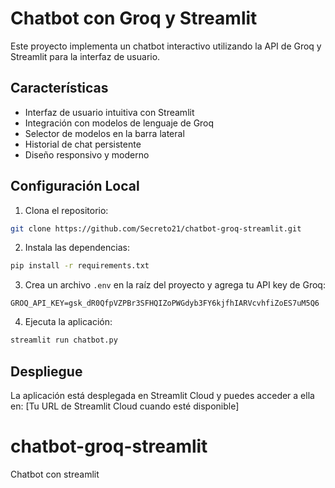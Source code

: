 # Chatbot con Groq y Streamlit

Este proyecto implementa un chatbot interactivo utilizando la API de Groq y Streamlit para la interfaz de usuario.

## Características

- Interfaz de usuario intuitiva con Streamlit
- Integración con modelos de lenguaje de Groq
- Selector de modelos en la barra lateral
- Historial de chat persistente
- Diseño responsivo y moderno

## Configuración Local

1. Clona el repositorio:
```bash
git clone https://github.com/Secreto21/chatbot-groq-streamlit.git
```

2. Instala las dependencias:
```bash
pip install -r requirements.txt
```

3. Crea un archivo `.env` en la raíz del proyecto y agrega tu API key de Groq:
```
GROQ_API_KEY=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
```

4. Ejecuta la aplicación:
```bash
streamlit run chatbot.py
```

## Despliegue

La aplicación está desplegada en Streamlit Cloud y puedes acceder a ella en:
[Tu URL de Streamlit Cloud cuando esté disponible]
# chatbot-groq-streamlit
Chatbot con streamlit
